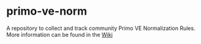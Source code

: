 # primo-ve-norm
A repository to collect and track community Primo VE Normalization Rules.
More information can be found in the [Wiki](https://github.com/primousers/primo-ve-norm/wiki/1.-Home)

